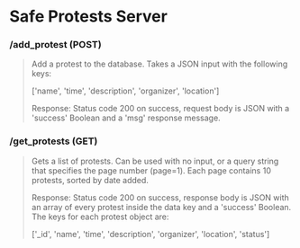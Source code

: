 # Safe Protests Server

### /add_protest (POST)

> Add a protest to the database. Takes a JSON input with the following keys: 
> 
> ['name', 'time', 'description', 'organizer', 'location']
> 
> Response: Status code 200 on success, request body is JSON with a 'success' Boolean and a 'msg' response message.


### /get_protests (GET)

> Gets a list of protests. Can be used with no input, or a query string that specifies the page number (page=1). Each page contains 10 protests, sorted by date added.
> 
> Response: Status code 200 on success, response body is JSON with an array of every protest inside the data key and a 'success' Boolean. The keys for each protest object are:
> 
> ['_id', 'name', 'time', 'description', 'organizer', 'location', 'status']